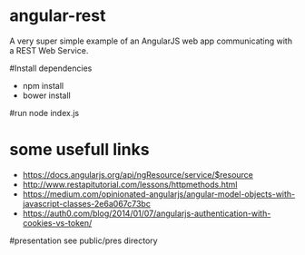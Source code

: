# angular-rest
A very super simple example of an AngularJS web app communicating with a REST Web Service.

#Install dependencies
* npm install
* bower install

#run
node index.js

# some usefull links
* https://docs.angularjs.org/api/ngResource/service/$resource
* http://www.restapitutorial.com/lessons/httpmethods.html
* https://medium.com/opinionated-angularjs/angular-model-objects-with-javascript-classes-2e6a067c73bc
* https://auth0.com/blog/2014/01/07/angularjs-authentication-with-cookies-vs-token/


#presentation
see public/pres directory